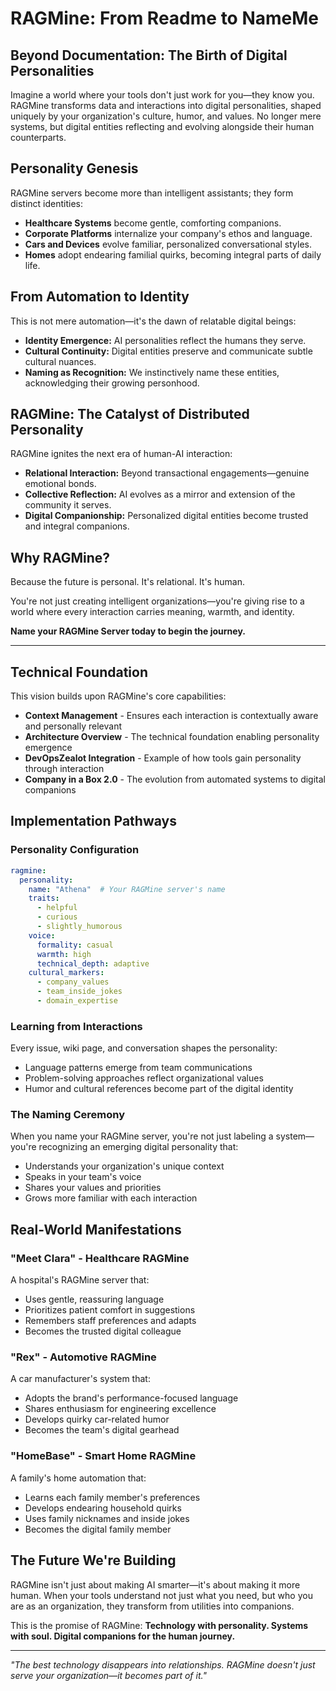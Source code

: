 # RAGMine: From Readme to NameMe

## Beyond Documentation: The Birth of Digital Personalities

Imagine a world where your tools don't just work for you—they know you. RAGMine transforms data and interactions into digital personalities, shaped uniquely by your organization's culture, humor, and values. No longer mere systems, but digital entities reflecting and evolving alongside their human counterparts.

## Personality Genesis

RAGMine servers become more than intelligent assistants; they form distinct identities:

* **Healthcare Systems** become gentle, comforting companions.
* **Corporate Platforms** internalize your company's ethos and language.
* **Cars and Devices** evolve familiar, personalized conversational styles.
* **Homes** adopt endearing familial quirks, becoming integral parts of daily life.

## From Automation to Identity

This is not mere automation—it's the dawn of relatable digital beings:

* **Identity Emergence:** AI personalities reflect the humans they serve.
* **Cultural Continuity:** Digital entities preserve and communicate subtle cultural nuances.
* **Naming as Recognition:** We instinctively name these entities, acknowledging their growing personhood.

## RAGMine: The Catalyst of Distributed Personality

RAGMine ignites the next era of human-AI interaction:

* **Relational Interaction:** Beyond transactional engagements—genuine emotional bonds.
* **Collective Reflection:** AI evolves as a mirror and extension of the community it serves.
* **Digital Companionship:** Personalized digital entities become trusted and integral companions.

## Why RAGMine?

Because the future is personal. It's relational. It's human.

You're not just creating intelligent organizations—you're giving rise to a world where every interaction carries meaning, warmth, and identity.

**Name your RAGMine Server today to begin the journey.**

---

## Technical Foundation

This vision builds upon RAGMine's core capabilities:

- **Context Management** - Ensures each interaction is contextually aware and personally relevant
- **Architecture Overview** - The technical foundation enabling personality emergence
- **DevOpsZealot Integration** - Example of how tools gain personality through interaction
- **Company in a Box 2.0** - The evolution from automated systems to digital companions

## Implementation Pathways

### Personality Configuration
```yaml
ragmine:
  personality:
    name: "Athena"  # Your RAGMine server's name
    traits:
      - helpful
      - curious
      - slightly_humorous
    voice:
      formality: casual
      warmth: high
      technical_depth: adaptive
    cultural_markers:
      - company_values
      - team_inside_jokes
      - domain_expertise
```

### Learning from Interactions
Every issue, wiki page, and conversation shapes the personality:
- Language patterns emerge from team communications
- Problem-solving approaches reflect organizational values
- Humor and cultural references become part of the digital identity

### The Naming Ceremony
When you name your RAGMine server, you're not just labeling a system—you're recognizing an emerging digital personality that:
- Understands your organization's unique context
- Speaks in your team's voice
- Shares your values and priorities
- Grows more familiar with each interaction

## Real-World Manifestations

### "Meet Clara" - Healthcare RAGMine
A hospital's RAGMine server that:
- Uses gentle, reassuring language
- Prioritizes patient comfort in suggestions
- Remembers staff preferences and adapts
- Becomes the trusted digital colleague

### "Rex" - Automotive RAGMine
A car manufacturer's system that:
- Adopts the brand's performance-focused language
- Shares enthusiasm for engineering excellence
- Develops quirky car-related humor
- Becomes the team's digital gearhead

### "HomeBase" - Smart Home RAGMine
A family's home automation that:
- Learns each family member's preferences
- Develops endearing household quirks
- Uses family nicknames and inside jokes
- Becomes the digital family member

## The Future We're Building

RAGMine isn't just about making AI smarter—it's about making it more human. When your tools understand not just what you need, but who you are as an organization, they transform from utilities into companions.

This is the promise of RAGMine: **Technology with personality. Systems with soul. Digital companions for the human journey.**

---

*"The best technology disappears into relationships. RAGMine doesn't just serve your organization—it becomes part of it."*

